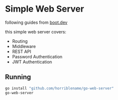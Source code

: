 # Simple Web Server

following guides from [boot.dev](http://boot.dev)

this simple web server covers:

- Routing
- Middleware
- REST API
- Password Authentication
- JWT Authentication

## Running

```bash
go install "github.com/horriblename/go-web-server"
go-web-server
```
